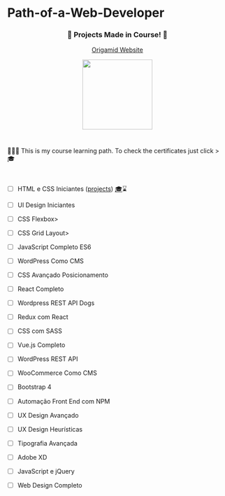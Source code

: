 # Path-of-a-Web-Developer

<h3 align="center">🐺 Projects Made in Course! 🐺</h3>
<p align="center">
	<a href="https://www.origamid.com/">
		Origamid Website 
	</a>
</p>

<div align="center">
	<img height="160px" src="https://user-images.githubusercontent.com/98053054/151735995-72fd203d-3849-4f6c-a50f-985e2bf12d30.png" />
</div>

<h1 align="center">
  
</h1>

👨🏻‍💻 This is my course learning path. To check the certificates just click > 🎓

<br>

<!-- Para adicionar o certificado no final de cada curso concluído <a target="_blank" href="https://www.origamid.com/certificate//"  title="Certificate">🎓</a>  e adicionar o white_check_mark para finalizado e o o white_square_button para cursos em andamento-->

- [ ] HTML e CSS Iniciantes (<a href="https://github.com/jevemozer/Path-of-a-Web-Developer/tree/main/HTML%20e%20CSS%20Iniciante">projects</a>) <a target="_blank" href="https://www.origamid.com/certificate//"  title="Certificate">🎓</a>:hourglass: </p>
- [ ] UI Design Iniciantes</p>
- [ ] CSS Flexbox></p>
- [ ] CSS Grid Layout></p>
- [ ] JavaScript Completo ES6</p>
- [ ] WordPress Como CMS</p>
- [ ] CSS Avançado Posicionamento</p>
- [ ] React Completo</p>
- [ ] Wordpress REST API Dogs</p>
- [ ] Redux com React</p>
- [ ] CSS com SASS</p>
- [ ] Vue.js Completo</p>
- [ ] WordPress REST API</p>
- [ ] WooCommerce Como CMS</p>
- [ ] Bootstrap 4</p>
- [ ] Automação Front End com NPM</p>
- [ ] UX Design Avançado</p>
- [ ] UX Design Heurísticas</p>
- [ ] Tipografia Avançada</p>
- [ ] Adobe XD</p>
- [ ] JavaScript e jQuery</p>
- [ ] Web Design Completo</p>

